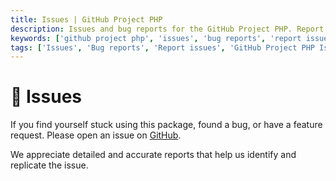 ```yaml
---
title: Issues | GitHub Project PHP
description: Issues and bug reports for the GitHub Project PHP. Report issues and bugs for the GitHub Project PHP. Get the list of all issues available in the GitHub Project PHP.
keywords: ['github project php', 'issues', 'bug reports', 'report issues', 'issues for github project php']
tags: ['Issues', 'Bug reports', 'Report issues', 'GitHub Project PHP Issues', 'GitHub Project PHP Bug Reports', 'Support']
---
```


<head>
  <meta name="robots" content="index,follow" />
  <meta name="author" content="CSlant" />
  <meta name="generator" content="Docusaurus" />
  <meta name="theme-color" content="#2e8555" />
  
  <link rel="canonical" href="https://docs.cslant.com/github-project-php/support/issues" />
  
  <meta property="og:title" content="Issues | GitHub Project PHP" />
  <meta property="og:description" content="Issues and bug reports for the GitHub Project PHP. Report issues and bugs for the GitHub Project PHP. Get the list of all issues available in the GitHub Proj..." />
  <meta property="og:type" content="article" />
  <meta property="og:url" content="https://docs.cslant.com/github-project-php/support/issues" />
  <meta property="og:site_name" content="GitHub Project PHP Documentation" />
  <meta property="og:locale" content="en_US" />
  
  <meta name="twitter:card" content="summary_large_image" />
  <meta name="twitter:title" content="Issues | GitHub Project PHP" />
  <meta name="twitter:description" content="Issues and bug reports for the GitHub Project PHP. Report issues and bugs for the GitHub Project PHP. Get the list of all issues available in the GitHub Proj..." />
  <meta name="twitter:creator" content="@cslantofficial" />
  <meta name="twitter:site" content="@cslantofficial" />
  
  <meta name="format-detection" content="telephone=no" />
  <meta name="mobile-web-app-capable" content="yes" />
  <meta name="apple-mobile-web-app-capable" content="yes" />
  <meta name="apple-mobile-web-app-status-bar-style" content="default" />
  
  <meta property="article:published_time" content="2025-07-21T00:00:00Z" />
  <meta property="article:modified_time" content="2025-07-21T00:00:00Z" />
  <meta property="article:author" content="CSlant" />
  <meta property="article:section" content="Documentation" />
  
  </head>

# 📢 Issues

If you find yourself stuck using this package, found a bug, or have a feature request. Please open an issue on [GitHub](https://github.com/cslant/github-project-php/issues).

We appreciate detailed and accurate reports that help us identify and replicate the issue.
